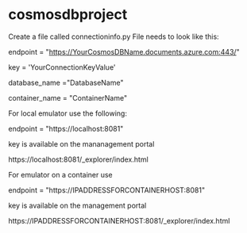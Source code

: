 # cosmosdbproject

Create a file called connectioninfo.py 
File needs to look like this:

endpoint = "https://YourCosmosDBName.documents.azure.com:443/"

key = 'YourConnectionKeyValue'

database_name ="DatabaseName"

container_name = "ContainerName"

For local emulator use the following:

endpoint = "https://localhost:8081"

key is available on the mananagement portal

https://localhost:8081/_explorer/index.html


For emulator on a container use

endpoint = "https://IPADDRESSFORCONTAINERHOST:8081"

key is available on the management portal

https://IPADDRESSFORCONTAINERHOST:8081/_explorer/index.html
